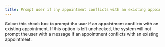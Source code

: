 ```yaml
---
title: Prompt user if any appointment conflicts with an existing appointment tasks
---
```



Select this check box to prompt the user if an appointment conflicts with an existing appointment. If this option is left unchecked, the system will not prompt the user with a message if an appointment conflicts with an existing appointment.
